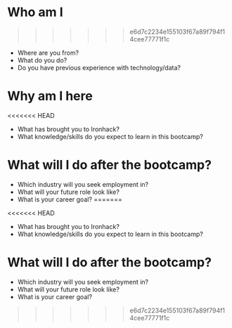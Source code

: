
# Who am I
>>>>>>> e6d7c2234e155103f67a89f794f14cee77771f1c

* Where are you from?
* What do you do?
* Do you have previous experience with technology/data?

# Why am I here
<<<<<<< HEAD

* What has brought you to Ironhack?
* What knowledge/skills do you expect to learn in this bootcamp?

# What will I do after the bootcamp?

* Which industry will you seek employment in?
* What will your future role look like?
* What is your career goal?
=======

<<<<<<< HEAD
* What has brought you to Ironhack?
* What knowledge/skills do you expect to learn in this bootcamp?

# What will I do after the bootcamp?

* Which industry will you seek employment in?
* What will your future role look like?
* What is your career goal? 

>>>>>>> e6d7c2234e155103f67a89f794f14cee77771f1c

